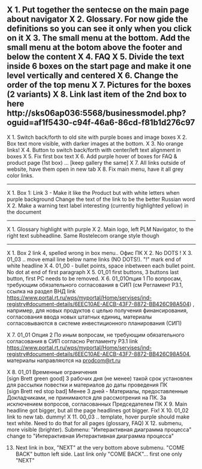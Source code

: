 X 1. Put together the sentecse on the main page about navigator
X 2. Glossary. For now gide the definitions so you can see it only when you click on it
X 3. The small menu at the bottom. Add the small menu at the botom above the footer and below the content
X 4. FAQ
X 5. Divide the text inside 6 boxes on the start page and make it one level vertically and centered
X 6. Change the order of the top menu
X 7. Pictures for the boxes (2 variants)
X 8. Link last item of the 2nd box to here http://sks06ap036:5568/businessmodel.php?oguid=af1f5430-c94f-46a6-86cd-f81b1d276c97
--------------------------------------------------------------


X 1. Switch back/forth to old site with purple boxes and image boxes
X 2. Box text more visible, with darker images at the bottom.
X 3. No orange links!
X 4. Button to switch back/forth with center/left text alignment in boxes
X 5. Fix first box text
X 6. Add purple hover of boxes for FAQ & product page (1st box) ... [keep gallery the same]
X 7. All links outside of website, have them open in new tab
X 8. Fix main menu, have it all grey color links.

--------------------------------------------------------------

X 1. Box 1: Link 3 - Make it like the Product but with white letters when purple background
Change the text of the link to be the better Russian word
X 2. Make a warning text label interesting (currently highlighted yellow) in the document


---------------------------------------------------------------

X 1. Glossary highlight with purple
X 2. Main logo, left PLM Navigator, to the right text subheadline. Same Rostelecom orange style though

---------------------------------------------------------------

X 1. Box 2 link 4, spelled wrong in box menu..  Офис ПК
X 2. No DOTS !
X 3. 01_03 .. move email line below name links (NO DOTS!). "!" mark end of white headline
X 4. 01_00 - bullet points, space inbetween each bullet point. No dot at end of first paragraph
X 5. 01_01 first buttons, 3 buttons last button, first PC needs to be removed.
X 6. 01_01Опция 1 По вопросам, 
требующим обязательного согласования в СИП (см Регламент Р3.1, ссылка на раздел ВНД 
link https://www.portal.rt.ru/wps/myportal/Home/servises/ind-registry#document-details/6EEC10AE-AECB-43F7-8872-BB426C98A504)
, например, для новых продуктов с целью получения финансирования, согласования ввода новых штатных единиц, материалы согласовываются в системе инвестиционного планирования (СИП)

X 7. 01_01 Опция 2 По иным вопросам, не требующим обязательного согласования в СИП согласно Регламенту Р3.1 link https://www.portal.rt.ru/wps/myportal/Home/servises/ind-registry#document-details/6EEC10AE-AECB-43F7-8872-BB426C98A504, материалы направляются на prodcom@rt.ru

X 8. 01_01 Временные ограничения   
    [sign Brett green good] 3 рабочих дня (не менее) такой срок установлен для рассылки повестки и материалов до даты проведения ПК  
    [sign Brett red stop bad] Менее 3 дней - Материалы, предоставленные Докладчиками, не принимаются для рассмотрения на ПК. За исключением вопросов, согласованных Председателем ПК
X 9. Main headline got bigger, but all the page headlines got bigger. Fix!
X 10. 01_02 link to new tab. dummy!
X 11. 00_03 .. template, hover purple should make text white. Need to do that for all pages (glossary, FAQ)
X 12. submenu, more visible (brighter). Submenu: "Интерактивная диаграмма процесса" change to "Интерактивная Интерактивная диаграмма процесса"

13. Next link in box, "NEXT" at the very bottom above submenu. "COME BACK" button left side. Last link only "COME BACK"... first one only "NEXT"